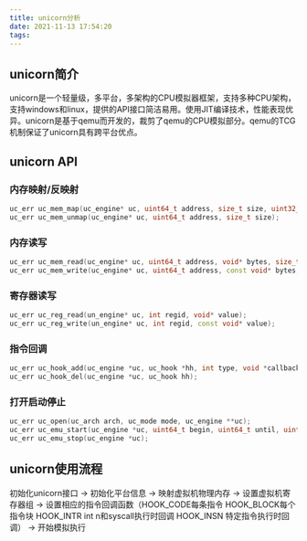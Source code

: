 ```yaml
---
title: unicorn分析
date: 2021-11-13 17:54:20
tags:
---
```


## unicorn简介

unicorn是一个轻量级，多平台，多架构的CPU模拟器框架，支持多种CPU架构，支持windows和linux，提供的API接口简洁易用。使用JIT编译技术，性能表现优异。unicorn是基于qemu而开发的，裁剪了qemu的CPU模拟部分。qemu的TCG机制保证了unicorn具有跨平台优点。

## unicorn API

### 内存映射/反映射

```C++
uc_err uc_mem_map(uc_engine* uc, uint64_t address, size_t size, uint32_t perms);
uc_err uc_mem_unmap(uc_engine* uc, uint64_t address, size_t size);
```

### 内存读写

```c++
uc_err uc_mem_read(uc_engine* uc, uint64_t address, void* bytes, size_t size);
uc_err uc_mem_write(uc_engine* uc, uint64_t address, const void* bytes, size_t size);
```

### 寄存器读写

```c++
uc_err uc_reg_read(un_engine* uc, int regid, void* value);
uc_err uc_reg_write(un_engine* uc, int regid, const void* value);
```

### 指令回调

```c++
uc_err uc_hook_add(uc_engine *uc, uc_hook *hh, int type, void *callback, void *user_data, uint64_t begin, uint64_t end, ...);
uc_err uc_hook_del(uc_engine *uc, uc_hook hh);
```

### 打开启动停止

```c++
uc_err uc_open(uc_arch arch, uc_mode mode, uc_engine **uc);
uc_err uc_emu_start(uc_engine *uc, uint64_t begin, uint64_t until, uint64_t timeout, size_t count);
uc_err uc_emu_stop(uc_engine *uc);
```

## unicorn使用流程

初始化unicorn接口 -> 初始化平台信息 -> 映射虚拟机物理内存 -> 设置虚拟机寄存器组 -> 设置相应的指令回调函数（HOOK_CODE每条指令 HOOK_BLOCK每个指令块 HOOK_INTR int n和syscall执行时回调 HOOK_INSN 特定指令执行时回调） -> 开始模拟执行
